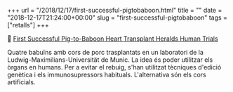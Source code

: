 +++
url = "/2018/12/17/first-successful-pigtobaboon.html"
title = ""
date = "2018-12-17T21:24:00+00:00"
slug = "first-successful-pigtobaboon"
tags = ["retalls"]
+++

📎 [First Successful Pig-to-Baboon Heart Transplant Heralds Human Trials](https://singularityhub.com/2018/12/17/first-successful-pig-to-baboon-heart-transplant-heralds-human-trials/)

Quatre babuïns amb cors de porc trasplantats en un laboratori de la Ludwig-Maximilians-Universität de Munic. La idea és poder utilitzar els òrgans en humans. Per a evitar el rebuig, s'han utilitzat tècniques d'edició genètica i els immunosupressors habituals. L'alternativa són els cors artificials.
